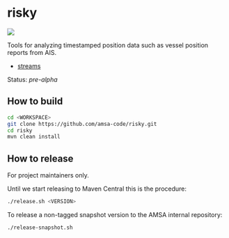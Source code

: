 risky
=====

<a href="https://travis-ci.org/amsa-code/risky"><img src="https://travis-ci.org/amsa-code/risky.svg"/></a>

Tools for analyzing timestamped position data such as vessel position reports from AIS.

* [streams](streams)

Status: *pre-alpha*

How to build
----------------

```bash
cd <WORKSPACE>
git clone https://github.com/amsa-code/risky.git
cd risky
mvn clean install
```

How to release
---------------
For project maintainers only.

Until we start releasing to Maven Central this is the procedure:

```bash
./release.sh <VERSION>
```

To release a non-tagged snapshot version to the AMSA internal repository:

```bash
./release-snapshot.sh
```
